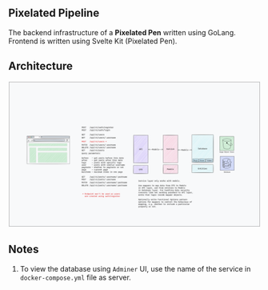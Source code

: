 ## Pixelated Pipeline

The backend infrastructure of a **Pixelated Pen** written using GoLang.
Frontend is written using Svelte Kit (Pixelated Pen).

## Architecture

![Pixelated Pipeline Architecture][system_design]

[system_design]: ./lld.excalidraw.png

## Notes

1. To view the database using `Adminer` UI, use the name of the service in `docker-compose.yml` file as server.